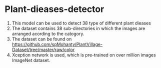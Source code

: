 # Plant-dieases-detector
1. This model can be used to detect 38 type of different plant dieases
2. The dataset contains 38 sub-directories in which the images are arranged acording to the catogory. 
3. The dataset can be found on https://github.com/spMohanty/PlantVillage-Dataset/tree/master/raw/color
4. Xception network is used, which is pre-trained on over million images ImageNet dataset.
